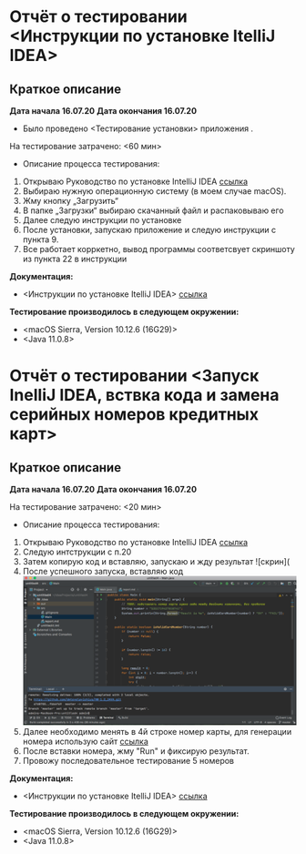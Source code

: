 # Отчёт о тестировании <Инструкции по установке ItelliJ IDEA>
## Краткое описание

**Дата начала 16.07.20**
**Дата окончания 16.07.20**

* Было проведено <Тестирование установки> приложения .

На тестирование затрачено: <60 мин>

* Описание процесса тестирования:
1. Открываю Руководство по установке IntelliJ IDEA [ссылка](https://github.com/netology-code/javaqa-homeworks/blob/master/intro/idea.md)
2. Выбираю нужную операционную систему (в моем случае macOS).
3. Жму кнопку „Загрузить“
4. В папке „Загрузки“ выбираю скачанный файл и распаковываю его
5. Далее следую инструкции по установке
6. После установки, запускаю приложение и следую инструкции с пункта 9.
7. Все работает корркетно, вывод программы соответсвует скриншоту из пункта 22 в инструкции


**Документация:**
* <Инструкции по установке ItelliJ IDEA> [ссылка](https://github.com/netology-code/javaqa-homeworks/blob/master/intro/idea.md)

**Тестирование производилось в следующем окружении:**

* <macOS Sierra, Version 10.12.6 (16G29)>
* <Java 11.0.8>


# Отчёт о тестировании <Запуск InelliJ IDEA, вствка кода и замена серийных номеров кредитных карт>

## Краткое описание

**Дата начала 16.07.20**
**Дата окончания 16.07.20**

На тестирование затрачено: <20 мин>

* Описание процесса тестирования:
1. Открываю Руководство по установке IntelliJ IDEA [ссылка](https://github.com/netology-code/javaqa-homeworks/blob/master/intro/idea.md)
2. Следую интструкции с п.20
3. Затем копирую код и вставляю, запускаю и жду результат ![скрин](
4. После успешного запуска, вставляю код ![скрин](https://github.com/dmtevelavichius/HW-1.2_JAVA/blob/master/src/1.png)
5. Далее необходимо менять в 4й строке номер карты, для генерации номера использую сайт [ссылка](https://www.freeformatter.com/credit-card-number-generator-validator.html)
6. После вставки номера, жму "Run" и фиксирую результат.
7. Провожу последовательное тестирование 5 номеров

**Документация:**
* <Инструкции по установке ItelliJ IDEA> [ссылка](https://github.com/netology-code/javaqa-homeworks/blob/master/intro/idea.md)

**Тестирование производилось в следующем окружении:**

* <macOS Sierra, Version 10.12.6 (16G29)>
* <Java 11.0.8>


